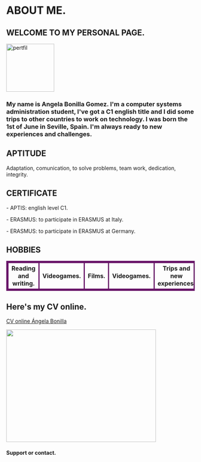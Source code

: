 <!DOCTYPE html>
<html>
<Head> 
<style>
th {
    border: 3px solid rgb(104, 20, 104);
}
td{
    border: 3px solid rgb(104, 20, 104);
}
table{
    border: 3px solid black;
    border-color: rgb(104, 20, 104);
}
</style>
</Head> 

<body>
  <h1>ABOUT ME.</h1>  
  <h2>WELCOME TO MY PERSONAL PAGE.</h2> <img src="/home/usuario/Descargas/perfil.jpg" alt="pertfil" style="width:128px;height:128px;">
  <h3>My name is Angela Bonilla Gomez. I'm a computer systems administration student, I've got a C1 english title and I did some trips to other countries to work on technology. I was born the 1st of June in Seville, Spain. I'm always ready to new experiences and challenges.</h3>
  

  <h2>APTITUDE</h2>
  <p>Adaptation, comunication, to solve problems, team work, dedication, integrity.</p>

  <h2>CERTIFICATE</h2>
  <p> - APTIS: english level C1.</p>
  <p> - ERASMUS: to participate in ERASMUS at Italy.</p>
  <p> - ERASMUS: to participate in ERASMUS at Germany.</p>

<h2>HOBBIES</h2>
  <table>
<tr>
    <th>Reading and writing.</th>
    <th>Videogames.</th>
    <th>Films.</th>
    <th>Videogames.</th>
    <th>Trips and new experiences.</th>
    <th>Music</th>
</tr>
  </table>
  
<h2>Here's my CV online.</h2>
<a href="https://cvonline.me/@angela-bonilla">CV online Ángela Bonilla</a>

<p><img src="https://2.bp.blogspot.com/-jCMzH9kyoZU/WOmopAlTH8I/AAAAAAAABKc/x1AilcsWv8YPWeuZfpC8UUurVRM-YjktACLcB/s1600/Marketing-PNG-Transparent-Image.png" style="width:400px;height:300px;"/></p>

<h4>Support or contact.</h4>
</body>
</html>
